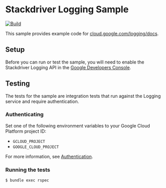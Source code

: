# Stackdriver Logging Sample

[![Build](https://storage.googleapis.com/cloud-docs-samples-badges/GoogleCloudPlatform/ruby-docs-samples/logging.svg)]()

This sample provides example code for
[cloud.google.com/logging/docs](https://cloud.google.com/logging/docs).

## Setup

Before you can run or test the sample, you will need to enable the Stackdriver Logging API in the [Google Developers Console](https://console.developers.google.com/projectselector/apis/api/datastore/overview).

## Testing

The tests for the sample are integration tests that run against the Logging
service and require authentication.

### Authenticating

Set one of the following environment variables to your Google Cloud Platform
project ID:

* `GCLOUD_PROJECT`
* `GOOGLE_CLOUD_PROJECT`

For more information, see
[Authentication](https://googlecloudplatform.github.io/gcloud-ruby/#/docs/guides/authentication).

### Running the tests

```bash
$ bundle exec rspec
```

